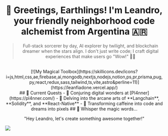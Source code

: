 <h1 align="center">🚀 Greetings, Earthlings! I'm Leandro, your friendly neighborhood code alchemist from Argentina 🇦🇷</h1>
<div align="center">
  
  > Full-stack sorcerer by day, AI explorer by twilight, and blockchain dreamer when the stars align. 
  > I don't just write code; I craft digital experiences that make users go "Wow!" 🎩✨
  <br>
  [![My Magical Toolbox](https://skillicons.dev/icons?i=js,html,css,ae,firebase,ai,mongodb,nextjs,nodejs,notion,ps,pr,prisma,pug,py,react,redux,sass,tailwind,ts,vite,astro&perline=11)](https://leanfiadone.vercel.app/)
  <br>
  ## 🔮 Current Quests
  - 🌟 Conjuring digital wonders at [Pl4nner](https://pl4nner.com/)
  - 🧠 Delving into the arcane arts of **Langchain**, **Solidity**, and **React-Native**
  - 🎨 Transforming caffeine into code and dreams into pixels
  ## 💬 Whisper the magic words...
  
  "Hey Leandro, let's create something awesome together!"
</div>

<img src="https://raw.githubusercontent.com/Trilokia/Trilokia/379277808c61ef204768a61bbc5d25bc7798ccf1/bottom_header.svg" />
  

</div>





